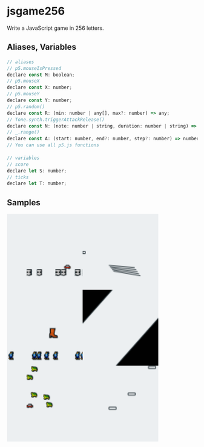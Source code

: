 # jsgame256

Write a JavaScript game in 256 letters.

## Aliases, Variables

```javascript
// aliases
// p5.mouseIsPressed
declare const M: boolean;
// p5.mouseX
declare const X: number;
// p5.mouseY
declare const Y: number;
// p5.random()
declare const R: (min: number | any[], max?: number) => any;
// Tone.synth.triggerAttackRelease()
declare const N: (note: number | string, duration: number | string) => void;
// _.range()
declare const A: (start: number, end?: number, step?: number) => number[];
// You can use all p5.js functions

// variables
// score
declare let S: number;
// ticks
declare let T: number;
```

## Samples

<a href="https://abagames.github.io/jsgame256/springcar.html"><img src="https://raw.githubusercontent.com/abagames/jsgame256/master/docs/springcar.png" alt="springcar" align="left"></a>

<a href="https://abagames.github.io/jsgame256/lineart.html"><img src="https://raw.githubusercontent.com/abagames/jsgame256/master/docs/lineart.png" alt="lineart" align="left"></a>

<a href="https://abagames.github.io/jsgame256/fallingboot.html"><img src="https://raw.githubusercontent.com/abagames/jsgame256/master/docs/fallingboot.png" alt="fallingboot" align="left"></a>

<a href="https://abagames.github.io/jsgame256/boxpress.html"><img src="https://raw.githubusercontent.com/abagames/jsgame256/master/docs/boxpress.png" alt="boxpress" align="left"></a>

<a href="https://abagames.github.io/jsgame256/inoutcar.html"><img src="https://raw.githubusercontent.com/abagames/jsgame256/master/docs/inoutcar.png" alt="inoutcar" align="left"></a>

<a href="https://abagames.github.io/jsgame256/sinebomb.html"><img src="https://raw.githubusercontent.com/abagames/jsgame256/master/docs/sinebomb.png" alt="sinebomb" align="left"></a>
